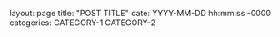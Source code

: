 layout: page
title: "POST TITLE"
date: YYYY-MM-DD hh:mm:ss -0000
categories: CATEGORY-1 CATEGORY-2


<div id='discourse-comments'></div>
<script type="text/javascript">
  DiscourseEmbed = { discourseUrl: 'https://discourse.hatschito.xyz/',
                     discourseEmbedUrl: '{{site.url}}{{page.url}}' };

  (function() {
    var d = document.createElement('script'); d.type = 'text/javascript'; d.async = true;
    d.src = DiscourseEmbed.discourseUrl + 'javascripts/embed.js';
    (document.getElementsByTagName('head')[0] || document.getElementsByTagName('body')[0]).appendChild(d);
  })();
</script>
